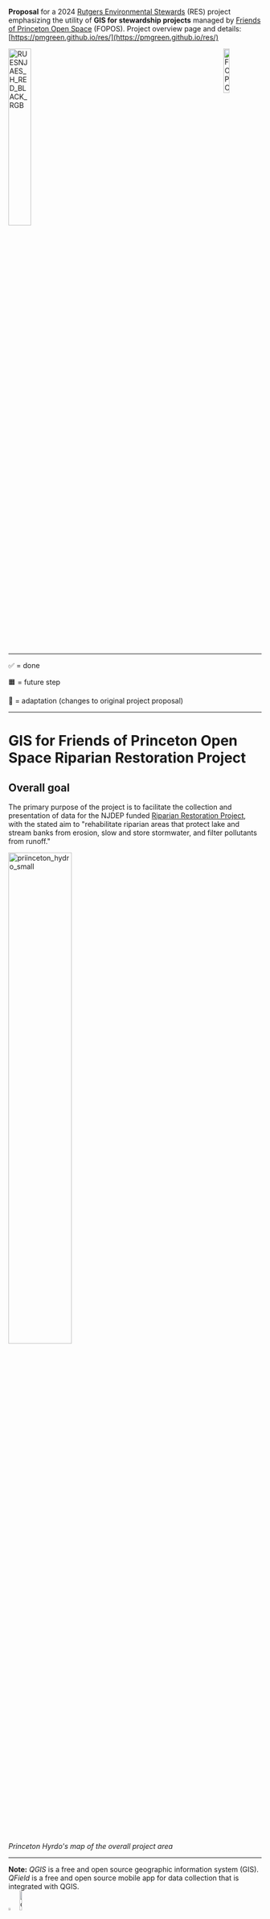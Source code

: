 **Proposal** for a 2024 <a href="https://envirostewards.rutgers.edu/" target="_BLANK">Rutgers Environmental Stewards</a> (RES) project emphasizing the utility of **GIS for stewardship projects** managed by <a href="https://www.fopos.org/" target="_BLANK">Friends of Princeton Open Space</a> (FOPOS). Project overview page and details: [https://pmgreen.github.io/res/](https://pmgreen.github.io/res/)

<img width="30%" alt="RUESNJAES_H_RED_BLACK_RGB" src="https://github.com/user-attachments/assets/fd7dd65b-5296-46b3-b8fc-6b394e815be6" />

<img align="right" width="15%" alt="FOPOS bw horiz" src="https://github.com/user-attachments/assets/73803622-95fd-4489-9390-b3b57e1227d1" />
<br /><br />
<hr />

✅ = done

🟧 = future step

🔷 = adaptation (changes to original project proposal)


<hr />

# GIS for Friends of Princeton Open Space Riparian Restoration Project

## Overall goal

The primary purpose of the project is to facilitate the collection and
presentation of data for the NJDEP funded [Riparian Restoration Project](https://www.fopos.org/riparian-restoration-project),
with the stated aim to "rehabilitate riparian areas that protect lake
and stream banks from erosion, slow and store stormwater, and filter
pollutants from runoff."

<img width="50%" alt="priinceton_hydro_small" src="https://github.com/user-attachments/assets/729e89a1-c624-44be-a2f1-0aa5dc16a4e1" />
  
*Princeton Hyrdo's map of the overall project area*

<hr />

**Note:** *QGIS* is a free and open source geographic information system (GIS). 
*QField* is a free and open source mobile app for data
collection that is integrated with QGIS.<br />
<img width="3.5%" alt="QGIS_logo_minimal svg" src="https://github.com/user-attachments/assets/d0976776-f2d0-497c-801b-ccbcfd0437a4" />
<img width="10%" alt="qfield_for_qgis" src="https://github.com/user-attachments/assets/f114f3f1-f00f-47c7-8048-71d7a496c452" />

<hr />

## Objective 1: Assist with Botanical Surveys

Assist with baseline plant and tree surveys in the area of Mountain
Lakes known as Riparian East

**Measurement:** Data on plants and trees for the project area is
collected in the field and the protocol is documented in Google Docs

**Timeline:** 6-13-24 until 8-31-24

**Tasks**

1. ✅ Review existing plant data protocol with the Stewardship Director

2. ✅ Assist with refining and mapping permanent transects within the project area

3. ✅ Assist with data collection in the field for the forestry inventory in July/August 2024

4. 🟧 Document the protocol in Google Drive in a way that can be easily adopted by future interns, community volunteers and/or school groups of various ages

<hr />

## Objective 2: Facilitate Botanical Data Analysis

**Measurement:** There is a pilot QField project for future data
collection with resulting data shared in Google Drive for evaluation

**Timeline:** 9-1-24 to ~~9-15-24~~ 9-30-24

**Tasks**

1. ✅ Create a map of the study area in QGIS (for printing as well as for use in QField)

2. ✅ Explore the creation of forms in QField for entering complex data using mobile devices

3. ✅ Manually enter the data collected thus far (on paper) into the QField form to test and refine its functionality; this will be iterative, getting feedback from the Stewardship Director and interns

4. ✅ Explore processes for efficiently getting data from QGIS into Google Drive (the flow: QField \> QGIS \> Google Sheets)

<hr />

## Objective 3: Present Data & Document Processes

This objective has two parts: 1. external: publishing summary data from
the baseline surveys and 2. internal: ensuring that the process is clear
and repeatable

**Measurement:** At least one map and project summary have been
publicized and internal Google docs outline how the process may be
replicated next season

**Timeline:** ~~9-15-24~~ 9-30-24 to 10-31-24

**Tasks**

1. ✅ With the Stewardship Director, identify and perform calculations to summarize and reveal patterns in data

2. ✅ Prepare one or more maps for publication (e.g. plant species distribution, tree species distribution) 

3. 🟧 Publish a project summary on the FOPOS site (and/or newsletter or social media), including tie-ins to the general effects of climate change and carbon storage data for the area of
   interest 🔷 adaptation: published here on GitHub
   
   | Project Summaries May Include |
	 | ---------- |
   | percent cover (plant abundance) |
   | status (native, invasive, introduced) |
   | weather |
   | highlights |
   | conservation concern |
   | conservation optimism |
   | species richness per species (no abundance) |
   | total hours |

4. 🟧 With the Stewardship Director, document ideas for continuity of the project with interns, students. or volunteers in a shared Google Doc

5. ✅ Ensure that all project documents and files have appropriate permissions (they are not locked down), that they are backed up, and that they are organized in a way that ensures the ongoing success of the project. calculate invasive native and conservation status

<hr />

## How Climate Change is Included (for the [Forest Inventory](https://github.com/pmgreen/forest_inventory))

We aim to include carbon bank tracking based on the tree inventory, along with a general description of the effects of climate change

#### Formulae (applied in Google Sheets) 
From [Randye Rutberg](https://www.linkedin.com/in/randye-rutberg-350689122) (personal communication to Anna Corichi August 3, 2023)

* `bm Exp dbh = + ( ln )`

From
<a href="https://www.researchgate.net/publication/216811948_National_Scale_Biomass_Estimators_for_United_States_Tree_Species">Jenkins, Jennifer & Chojnacky, David & Heath, Linda & Birdsey, Richard. (2003). National Scale Biomass Estimators for United States Tree Species. Forest Science. 49. 12-35. 10.1093/forestscience/49.1.12.</a>

* Total biomass: `bm=Exp(b0+b1*lndbh)`
* Total biomass of CO (kg): `mass(kg)=bm(kg)*0.5`
* Total carbon absorbed: `total mass *3.67`

### iTree

🔷 adaptation: used <a href="https://www.itreetools.org/tools/i-tree-eco" target="_BLANK">iTree Eco</a> to generate carbon benefiits

<img width="15%" alt="i-Tree_Powered_by_large_tall" src="https://github.com/user-attachments/assets/809cbeb5-9f01-4862-a16f-21a9c997b64d" />
